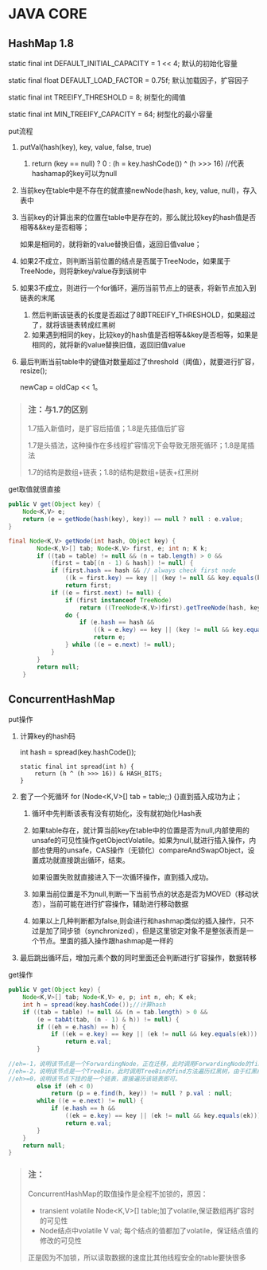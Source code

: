 # JAVA CORE

## HashMap 1.8

static final int DEFAULT_INITIAL_CAPACITY = 1 << 4;  默认的初始化容量

static final float DEFAULT_LOAD_FACTOR = 0.75f; 默认加载因子，扩容因子

static final int TREEIFY_THRESHOLD = 8; 树型化的阈值

static final int MIN_TREEIFY_CAPACITY = 64; 树型化的最小容量

put流程

1. putVal(hash(key), key, value, false, true)

   1. return (key == null) ? 0 : (h = key.hashCode()) ^ (h >>> 16) //代表hashamap的key可以为null

2. 当前key在table中是不存在的就直接newNode(hash, key, value, null)，存入表中

3. 当前key的计算出来的位置在table中是存在的，那么就比较key的hash值是否相等&&key是否相等；

   如果是相同的，就将新的value替换旧值，返回旧值value；

4. 如果2不成立，则判断当前位置的结点是否属于TreeNode，如果属于TreeNode，则将新key/value存到该树中

5. 如果3不成立，则进行一个for循环，遍历当前节点上的链表，将新节点加入到链表的末尾

   1. 然后判断该链表的长度是否超过了8即TREEIFY_THRESHOLD，如果超过了，就将该链表转成红黑树
   2. 如果遇到相同的key，比较key的hash值是否相等&&key是否相等，如果是相同的，就将新的value替换旧值，返回旧值value

6. 最后判断当前table中的键值对数量超过了threshold（阈值），就要进行扩容，resize();

   newCap = oldCap << 1。

> ### 注：与1.7的区别
>
> 1.7插入新值时，是扩容后插值；1.8是先插值后扩容
>
> 1.7是头插法，这种操作在多线程扩容情况下会导致无限死循环；1.8是尾插法
>
> 1.7的结构是数组+链表；1.8的结构是数组+链表+红黑树

get取值就很直接

```java
public V get(Object key) {
    Node<K,V> e;
    return (e = getNode(hash(key), key)) == null ? null : e.value;
}

final Node<K,V> getNode(int hash, Object key) {
        Node<K,V>[] tab; Node<K,V> first, e; int n; K k;
        if ((tab = table) != null && (n = tab.length) > 0 &&
            (first = tab[(n - 1) & hash]) != null) {
            if (first.hash == hash && // always check first node
                ((k = first.key) == key || (key != null && key.equals(k))))
                return first;
            if ((e = first.next) != null) {
                if (first instanceof TreeNode)
                    return ((TreeNode<K,V>)first).getTreeNode(hash, key);
                do {
                    if (e.hash == hash &&
                        ((k = e.key) == key || (key != null && key.equals(k))))
                        return e;
                } while ((e = e.next) != null);
            }
        }
        return null;
    }
```

## ConcurrentHashMap

put操作

1. 计算key的hash码

   int hash = spread(key.hashCode());    

   ```
   static final int spread(int h) {
       return (h ^ (h >>> 16)) & HASH_BITS;
   }
   ```

2. 套了一个死循环 for (Node<K,V>[] tab = table;;) {}直到插入成功为止；

   1. 循环中先判断该表有没有初始化，没有就初始化Hash表

   2. 如果table存在，就计算当前key在table中的位置是否为null,内部使用的unsafe的可见性操作getObjectVolatile。如果为null,就进行插入操作，内部也使用的unsafe，CAS操作（无锁化）compareAndSwapObject，设置成功就直接跳出循环，结束。

      如果设置失败就直接进入下一次循环操作，直到插入成功。

   3. 如果当前位置是不为null,判断一下当前节点的状态是否为MOVED（移动状态），当前可能在进行扩容操作，辅助进行移动数据

   4. 如果以上几种判断都为false,则会进行和hashmap类似的插入操作，只不过是加了同步锁（synchronized），但是这里锁定对象不是整张表而是一个节点。里面的插入操作跟hashmap是一样的

3. 最后跳出循环后，增加元素个数的同时里面还会判断进行扩容操作，数据转移

get操作

```java
public V get(Object key) {
    Node<K,V>[] tab; Node<K,V> e, p; int n, eh; K ek;
    int h = spread(key.hashCode());//计算hash
    if ((tab = table) != null && (n = tab.length) > 0 &&
        (e = tabAt(tab, (n - 1) & h)) != null) {
        if ((eh = e.hash) == h) {
            if ((ek = e.key) == key || (ek != null && key.equals(ek)))
                return e.val;
        }
        
//eh=-1，说明该节点是一个ForwardingNode，正在迁移，此时调用ForwardingNode的find方法去nextTable里找。
//eh=-2，说明该节点是一个TreeBin，此时调用TreeBin的find方法遍历红黑树，由于红黑树有可能正在旋转变色，所以find里会有读写锁。
//eh>=0，说明该节点下挂的是一个链表，直接遍历该链表即可。
        else if (eh < 0)
            return (p = e.find(h, key)) != null ? p.val : null;
        while ((e = e.next) != null) {
            if (e.hash == h &&
                ((ek = e.key) == key || (ek != null && key.equals(ek))))
                return e.val;
        }
    }
    return null;
}
```

> ### 注：
>
> ConcurrentHashMap的取值操作是全程不加锁的，原因：
>
> - transient volatile Node<K,V>[] table;加了volatile,保证数组再扩容时的可见性
> - Node结点中volatile V val; 每个结点的值都加了volatile，保证结点值的修改的可见性
>
> 正是因为不加锁，所以读取数据的速度比其他线程安全的table要快很多